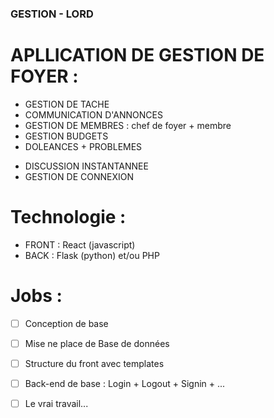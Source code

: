 
### GESTION - LORD

# APLLICATION DE GESTION DE FOYER :

- GESTION DE TACHE
- COMMUNICATION D'ANNONCES
- GESTION DE MEMBRES : chef de foyer + membre
- GESTION BUDGETS
- DOLEANCES + PROBLEMES
* DISCUSSION INSTANTANNEE
* GESTION DE CONNEXION


# Technologie :
- FRONT : React (javascript)
- BACK : Flask (python) et/ou PHP

# Jobs :
- [ ] Conception de base
- [ ] Mise ne place de Base de données
- [ ] Structure du front avec templates
- [ ] Back-end de base : Login + Logout + Signin + ...
- [ ] Le vrai travail...



